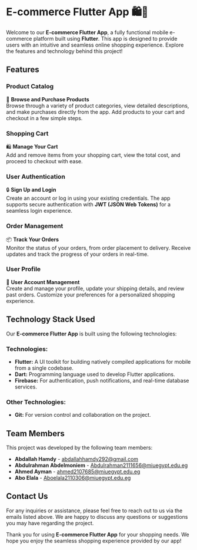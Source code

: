 # E-commerce Flutter App 🛍️📱

Welcome to our **E-commerce Flutter App**, a fully functional mobile e-commerce platform built using **Flutter**. This app is designed to provide users with an intuitive and seamless online shopping experience. Explore the features and technology behind this project!

## Features

### Product Catalog
🛒 **Browse and Purchase Products**  
Browse through a variety of product categories, view detailed descriptions, and make purchases directly from the app. Add products to your cart and checkout in a few simple steps.

### Shopping Cart
🛍️ **Manage Your Cart**  
Add and remove items from your shopping cart, view the total cost, and proceed to checkout with ease.

### User Authentication
🔒 **Sign Up and Login**  
Create an account or log in using your existing credentials. The app supports secure authentication with **JWT (JSON Web Tokens)** for a seamless login experience.

### Order Management
📦 **Track Your Orders**  
Monitor the status of your orders, from order placement to delivery. Receive updates and track the progress of your orders in real-time.

### User Profile
👤 **User Account Management**  
Create and manage your profile, update your shipping details, and review past orders. Customize your preferences for a personalized shopping experience.

## Technology Stack Used

Our **E-commerce Flutter App** is built using the following technologies:

### Technologies:
- **Flutter:** A UI toolkit for building natively compiled applications for mobile from a single codebase.
- **Dart:** Programming language used to develop Flutter applications.
- **Firebase:** For authentication, push notifications, and real-time database services.

### Other Technologies:
- **Git:** For version control and collaboration on the project.


## Team Members

This project was developed by the following team members:

- **Abdallah Hamdy** - [abdallahhamdy292@gmail.com](mailto:abdallahhamdy292@gmail.com)
- **Abdulrahman Abdelmoniem** - [Abdulrahman2111656@miuegypt.edu.eg](mailto:Abdulrahman2111656@miuegypt.edu.eg)
- **Ahmed Ayman** - [ahmed2107685@miuegypt.edu.eg](mailto:ahmed2107685@miuegypt.edu.eg)
- **Abo Elala** - [Aboelala2110306@miuegypt.edu.eg](mailto:Aboelala2110306@miuegypt.edu.eg)

## Contact Us

For any inquiries or assistance, please feel free to reach out to us via the emails listed above. We are happy to discuss any questions or suggestions you may have regarding the project.

Thank you for using **E-commerce Flutter App** for your shopping needs. We hope you enjoy the seamless shopping experience provided by our app!
